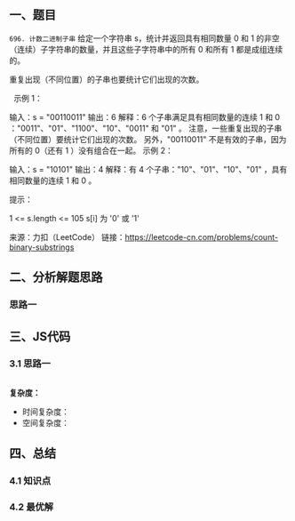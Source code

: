 ## 一、题目
`696. 计数二进制子串`
给定一个字符串 s，统计并返回具有相同数量 0 和 1 的非空（连续）子字符串的数量，并且这些子字符串中的所有 0 和所有 1 都是成组连续的。

重复出现（不同位置）的子串也要统计它们出现的次数。

 
示例 1：

输入：s = "00110011"
输出：6
解释：6 个子串满足具有相同数量的连续 1 和 0 ："0011"、"01"、"1100"、"10"、"0011" 和 "01" 。
注意，一些重复出现的子串（不同位置）要统计它们出现的次数。
另外，"00110011" 不是有效的子串，因为所有的 0（还有 1 ）没有组合在一起。
示例 2：

输入：s = "10101"
输出：4
解释：有 4 个子串："10"、"01"、"10"、"01" ，具有相同数量的连续 1 和 0 。
 

提示：

1 <= s.length <= 105
s[i] 为 '0' 或 '1'


来源：力扣（LeetCode）
链接：https://leetcode-cn.com/problems/count-binary-substrings
## 二、分析解题思路

### 思路一

## 三、JS代码

### 3.1 思路一
```
```

**复杂度：**
- 时间复杂度： 
- 空间复杂度：

## 四、总结


### 4.1 知识点

### 4.2 最优解